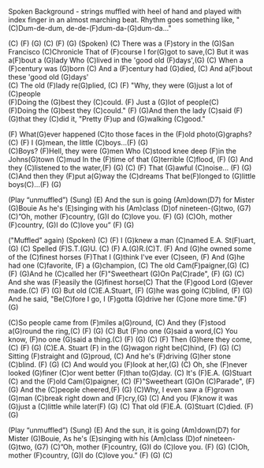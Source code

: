 Spoken Background - strings muffled with heel of hand and played 
with index finger in an almost marching beat.
Rhythm goes something like, 
"(C)Dum-de-dum, de-de-(F)dum-da-(G)dum-da..."

(C)   (F) (G) (C)   (F) (G)
(Spoken)
(C) There was a (F)story in the (G)San Francisco (C)Chronicle 
That of (F)course I for(G)got to save,(C)
But it was a(F)bout a (G)lady 
Who (C)lived in the 'good old (F)days',(G)
(C) When a (F)century was (G)born 
(C) And a (F)century had (G)died,
(C) And a(F)bout these 'good old (G)days'  
(C) The old (F)lady re(G)plied,
(C)  (F) "Why, they were (G)just a lot of (C)people  
(F)Doing the (G)best they (C)could.
(F) Just a (G)lot of people(C)  
(F)Doing the (G)best they (C)could."
(F) (G)And then the lady (C)said (F) (G)that they (C)did it, 
"Pretty (F)up and (G)walking (C)good."

(F) What(G)ever happened (C)to those faces in the (F)old photo(G)graphs?
(C) (F) I (G)mean, the little (C)boys...(F) (G)  
(C)Boys? (F)Hell, they were (G)men
Who (C)stood knee deep (F)in the Johns(G)town (C)mud 
In the (F)time of that (G)terrible (C)flood, (F) (G)
And they (C)listened to the water,(F) (G) 
(C) (F) That (G)awful (C)noise...
(F) (G)  (C)And then they (F)put a(G)way the (C)dreams 
That be(F)longed to (G)little boys(C)...(F) (G)

(Play “unmuffled”)
(Sung)
(E)  And the sun is going (Am)down(D7) for Mister (G)Bouie
As he's (E)singing with his (Am)class (D)of nineteen-(G)two, (G7)
(C)”Oh, mother (F)country, (G)I do (C)love you. (F) (G)
(C)Oh, mother (F)country, (G)I do (C)love you” (F) (G)

("Muffled” again)
(Spoken)
(C)  (F) I (G)knew a man (C)named E.A. St(F)uart,(G) 
(C) Spelled (F)S.T.(G)U. (C) (F) A.(G)R.(C)T.
(F) And (G)he owned some of the (C)finest horses 
(F)That I (G)think I've ever (C)seen,
(F) And (G)he had one (C)favorite, (F) a (G)champion, 
(C) The old Cam(F)paigner,(G)
(C) (F) (G)And he (C)called her 
(F)"Sweetheart (G)On Pa(C)rade", (F) (G)
(C) And she was (F)easily the (G)finest horse(C) 
That the (F)good Lord (G)ever made.(C) (F) (G)
But old (C)E.A.Stuart, (F) (G)he was going (C)blind, (F) (G)
And he said, "Be(C)fore I go, 
I (F)gotta (G)drive her (C)one more time."(F) (G)

(C)So people came from (F)miles a(G)round, (C) 
And they (F)stood a(G)round the ring,(C) (F) (G) (C)
But (F)no one (G)said a word,(C)
You know, (F)no one (G)said a thing.(C) (F) (G) (C) 
(F) Then (G)here they come,(C) (F) (G)
(C)E.A. Stuart (F) in the (G)wagon right be(C)hind, (F) (G)
(C) Sitting (F)straight and (G)proud, (C)
And he's (F)driving (G)her stone (C)blind. (F) (G)
(C) And would you (F)look at her,(G)
(C) Oh, she (F)never looked (G)finer (C)or went better (F)than to(G)day.
(C) It's (F)E.A. (G)Stuart (C) and the (F)old Cam(G)paigner, 
(C) (F)"Sweetheart (G)On (C)Parade", (F) (G)
And the (C)people cheered,(F) (G)
(C)Why, I even saw a (F)grown (G)man (C)break right down and (F)cry,(G)
(C) And you (F)know it was (G)just a (C)little while later(F) (G)
(C) That old (F)E.A. (G)Stuart (C)died. (F) (G)

(Play “unmuffled”)
(Sung)
(E)  And the sun, it is going (Am)down(D7) for Mister (G)Bouie,
As he's (E)singing with his (Am)class (D)of nineteen-(G)two, (G7)
(C)”Oh, mother (F)country, (G)I do (C)love you. (F) (G)
(C)Oh, mother (F)country, (G)I do (C)love you.” (F) (G) (C)
